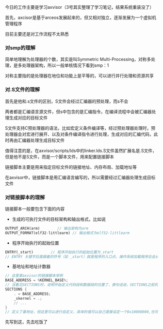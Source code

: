 今日的工作主要是学习axvisor（3号其实整理了学习笔记，结果系统重装没了）

首先，axcisor是基于arceos发展起来的，但又相对独立，逐渐发展为一个虚拟机管理程序

目前主要还是对工作流程不太熟悉

### 对smp的理解
简单地理解为处理器的个数，其实是叫Symmetric Multi-Processing，对称多处理，是多处理器架构，所以一般单核情况下看到smp：1

对称主要指的是处理器在地位和功能上是平等的，可以进行并行处理和资源共享

### 对.S文件的理解
首先是他和.s文件的区别，S文件会经过汇编器的预处理，而s不会

两者都是汇编语言源文件，但s中包含的是汇编指令，在编译流程中会被汇编器处理生成对应的目标文件

S文件支持C预处理器的语法，比如宏定义条件编译等，经过预处理器处理时，预处理器会对宏进行展开、以及对条件编译指令进行处理，生成对应的汇编代码，此时再由汇编器处理生成目标文件

值得注意的是，在axvisor/scripts/lds中的linker.lds.S文件虽然扩展名是.S文件，但是他不是S文件，而是一个脚本文件，用来配置链接脚本

链接脚本主要是用来指定目标文件的链接地址、内存布局、加载地址等

在axvisor中，链接脚本是用汇编语言编写的，所以需要经过汇编器处理生成目标文件

### 对链接脚本的理解
链接脚本一般要包含下面的内容
- 生成的可执行文件的目标架构和输出格式，比如说
```rust
OUTPUT_ARCH(arm)        // 输出架构为arm
OUTPUT_FORMAT(elf32-littlearm) // 输出格式为elf32-littlearm
```

- 程序开始执行的起始位置
```rust
ENTRY(_start)        // 程序开始执行的起始位置为_start
// ENTRY 关键字后面跟着的符号（如 _start）就是程序的入口点，操作系统加载程序后会从此处开始执行。
```

- 基地址和地址计数器
```rust
// 这里拿axvisor的链接脚本举例
BASE_ADDRESS = %KERNEL_BASE%;
// 当看见SECTIONS时，说明开始定义代码段和数据段的位置了，换句话说，SECTIONS之前的内容都是链接脚本的配置内容，到了SECTIONS时，才是代码段和数据段的定义，用于告诉链接器接下来要指定各个段在内存中的分布和排列顺序
SECTIONS {
    . = BASE_ADDRESS;
    _skernel = .;
    // ...
}
// 定义了基地址，但这里可以进行自定义，具体的值可以自己直接设定一个0x10000000,也可以像这样，先用一个占位符，而后在链接时再进行替换
```
先写到这，先去吃饭了